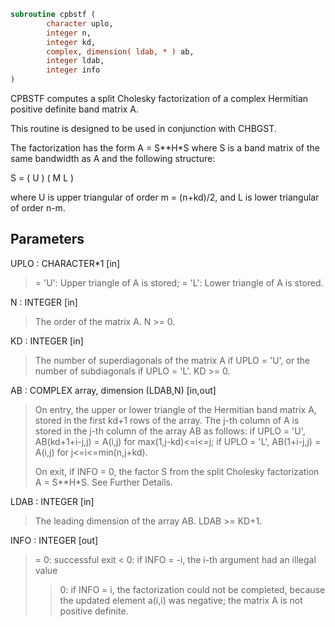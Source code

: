 ```fortran
subroutine cpbstf (
        character uplo,
        integer n,
        integer kd,
        complex, dimension( ldab, * ) ab,
        integer ldab,
        integer info
)
```

CPBSTF computes a split Cholesky factorization of a complex
Hermitian positive definite band matrix A.

This routine is designed to be used in conjunction with CHBGST.

The factorization has the form  A = S\*\*H\*S  where S is a band matrix
of the same bandwidth as A and the following structure:

S = ( U    )
( M  L )

where U is upper triangular of order m = (n+kd)/2, and L is lower
triangular of order n-m.

## Parameters
UPLO : CHARACTER\*1 [in]
> = 'U':  Upper triangle of A is stored;
> = 'L':  Lower triangle of A is stored.

N : INTEGER [in]
> The order of the matrix A.  N >= 0.

KD : INTEGER [in]
> The number of superdiagonals of the matrix A if UPLO = 'U',
> or the number of subdiagonals if UPLO = 'L'.  KD >= 0.

AB : COMPLEX array, dimension (LDAB,N) [in,out]
> On entry, the upper or lower triangle of the Hermitian band
> matrix A, stored in the first kd+1 rows of the array.  The
> j-th column of A is stored in the j-th column of the array AB
> as follows:
> if UPLO = 'U', AB(kd+1+i-j,j) = A(i,j) for max(1,j-kd)<=i<=j;
> if UPLO = 'L', AB(1+i-j,j)    = A(i,j) for j<=i<=min(n,j+kd).
> 
> On exit, if INFO = 0, the factor S from the split Cholesky
> factorization A = S\*\*H\*S. See Further Details.

LDAB : INTEGER [in]
> The leading dimension of the array AB.  LDAB >= KD+1.

INFO : INTEGER [out]
> = 0: successful exit
> < 0: if INFO = -i, the i-th argument had an illegal value
> > 0: if INFO = i, the factorization could not be completed,
> because the updated element a(i,i) was negative; the
> matrix A is not positive definite.
